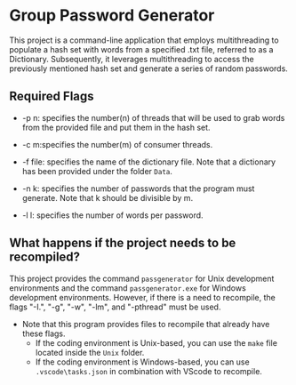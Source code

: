 # Group Password Generator
This project is a command-line application that employs multithreading to populate a hash set with words from a specified .txt file, referred to as a Dictionary. Subsequently, it leverages multithreading to access the previously mentioned hash set and generate a series of random passwords.

## Required Flags
* -p n: specifies the number(n) of threads that will be used to grab words from the provided file and put them in the hash set.

* -c m:specifies the number(m) of consumer threads.

* -f file: specifies the name of the dictionary file. Note that a dictionary has been provided under the folder `Data`.

* -n k: specifies the number of passwords that the program must generate. Note that k should be divisible by m.

* -l l: specifies the number of words per password.


## What happens if the project needs to be recompiled?
This project provides the command `passgenerator` for Unix development environments and the command `passgenerator.exe` for Windows development environments. However, if there is a need to recompile, the flags "-I.", "-g", "-w", "-lm", and "-pthread" must be used.
* Note that this program provides files to recompile that already have these flags.
  * If the coding environment is Unix-based, you can use the `make` file located inside the `Unix` folder.
  * If the coding environment is Windows-based, you can use `.vscode\tasks.json` in combination with VScode to recompile.
